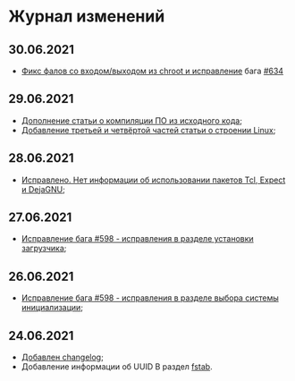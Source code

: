 # Журнал изменений

## 30.06.2021

- [Фикс фалов со входом/выходом из chroot и исправление](https://github.com/Linux4Yourself/Linux4Yourself.Book/pull/635) бага [#634](https://github.com/Linux4Yourself/Linux4Yourself.Book/issues/634)

## 29.06.2021

- [Дополнение статьи о компиляции ПО из исходного кода](https://github.com/Linux4Yourself/Linux4Yourself.Book/pull/628);
- [Добавление третьей и четвёртой частей статьи о строении Linux](https://github.com/Linux4Yourself/Linux4Yourself.Book/pull/627);

## 28.06.2021

- [Исправлено. Нет информации об использовании пакетов Tcl, Expect и DejaGNU](https://github.com/Linux4Yourself/Linux4Yourself.Book/issues/619);

## 27.06.2021

- [Исправление бага #598 - исправления в разделе установки загрузчика](https://github.com/Linux4Yourself/Linux4Yourself.Book/pull/614);

## 26.06.2021

- [Исправление бага #598 - исправления в разделе выбора системы инициализации](https://github.com/Linux4Yourself/Linux4Yourself.Book/pull/607);

## 24.06.2021

- [Добавлен changelog](https://github.com/Linux4Yourself/Linux4Yourself.Book/issues/264);
- Добавление информации об UUID В раздел [fstab](setup/fstab).
